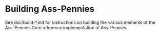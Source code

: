 Building Ass-Pennies
================

See doc/build-*.md for instructions on building the various
elements of the Ass-Pennies Core reference implementation of Ass-Pennies.
